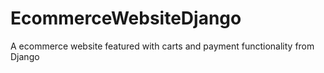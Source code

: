 # EcommerceWebsiteDjango
A ecommerce website featured with carts and payment functionality from Django 
